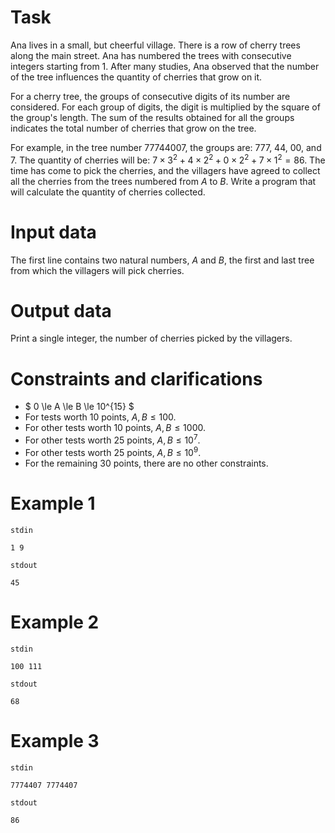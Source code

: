 
# Task
Ana lives in a small, but cheerful village. There is a row of cherry trees along the main street. Ana has numbered the trees with consecutive integers starting from $1$. After many studies, Ana observed that the number of the tree influences the quantity of cherries that grow on it.

For a cherry tree, the groups of consecutive digits of its number are considered. For each group of digits, the digit is multiplied by the square of the group's length. The sum of the results obtained for all the groups indicates the total number of cherries that grow on the tree.

For example, in the tree number $77 744 007$, the groups are: $777$, $44$, $00$, and $7$. The quantity of cherries will be: $7 \times 3^2 + 4 \times 2^2 + 0 \times 2^2 + 7 \times 1^2 = 86$.
The time has come to pick the cherries, and the villagers have agreed to collect all the cherries from the trees numbered from $A$ to $B$. Write a program that will calculate the quantity of cherries collected.

# Input data
The first line contains two natural numbers, $A$ and $B$, the first and last tree from which the villagers will pick cherries.

# Output data
Print a single integer, the number of cherries picked by the villagers.

# Constraints and clarifications
- $ 0 \le A \le B \le 10^{15} $
- For tests worth 10 points, $A, B \le 100$.
- For other tests worth 10 points, $A, B \le 1000$.
- For other tests worth 25 points, $A, B \le 10^7$.
- For other tests worth 25 points, $A, B \le 10^9$.
- For the remaining 30 points, there are no other constraints.

# Example 1
  `stdin`
  ```
  1 9
  ```

  `stdout`
  ```
  45
  ```

# Example 2

`stdin`
  ```
  100 111
  ```

  `stdout`
  ```
  68
  ```

# Example 3

  `stdin`
  ```
  7774407 7774407
  ```

  `stdout`
  ```
  86
  ```
